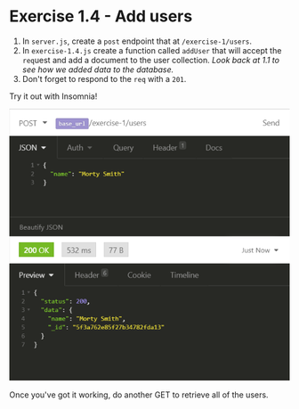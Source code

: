 # Exercise 1.4 - Add users

1. In `server.js`, create a `post` endpoint that at `/exercise-1/users`.
2. In `exercise-1.4.js` create a function called `addUser` that will accept the `req`uest and add a document to the user collection. _Look back at 1.1 to see how we added data to the database._
3. Don't forget to respond to the `req` with a `201`.

Try it out with Insomnia!

![Insomnia](../__lecture/assets/insomnia-2.png)

Once you've got it working, do another GET to retrieve all of the users.
